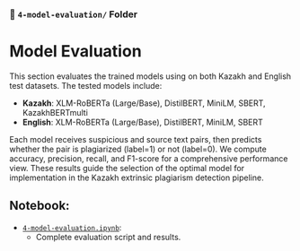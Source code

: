 ### 📁 `4-model-evaluation/` Folder

# Model Evaluation
This section evaluates the trained models using on both Kazakh and English test datasets. The tested models include:

- **Kazakh**: XLM-RoBERTa (Large/Base), DistilBERT, MiniLM, SBERT, KazakhBERTmulti
- **English**: XLM-RoBERTa (Large/Base), DistilBERT, MiniLM, SBERT

Each model receives suspicious and source text pairs, then predicts whether the pair is plagiarized (label=1) or not (label=0). We compute accuracy, precision, recall, and F1-score for a comprehensive performance view. These results guide the selection of the optimal model for implementation in the Kazakh extrinsic plagiarism detection pipeline.

## Notebook:
- [`4-model-evaluation.ipynb`](4-model-evaluation.ipynb):
  - Complete evaluation script and results.
